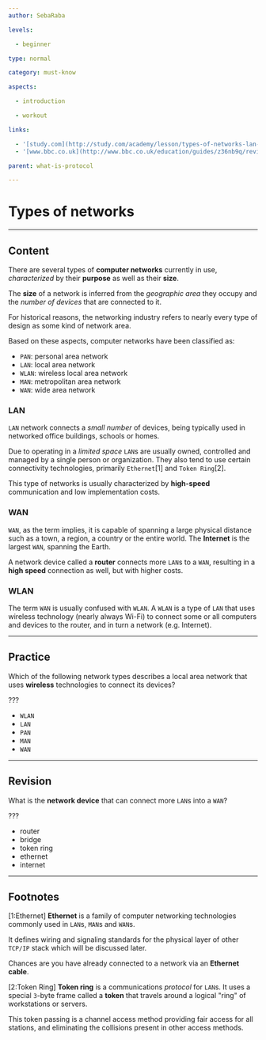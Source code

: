 ```yaml
---
author: SebaRaba

levels:

  - beginner

type: normal

category: must-know

aspects:

  - introduction

  - workout

links:

  - '[study.com](http://study.com/academy/lesson/types-of-networks-lan-wan-wlan-man-san-pan-epn-vpn.html){website}'
  - '[www.bbc.co.uk](http://www.bbc.co.uk/education/guides/z36nb9q/revision){website}'

parent: what-is-protocol

---
```


# Types of networks

---
## Content

There are several types of **computer networks** currently in use, *characterized* by their **purpose** as well as their **size**.

The **size** of a network is inferred from the *geographic area* they occupy and the *number of devices* that are connected to it.

For historical reasons, the networking industry refers to nearly every type of design as some kind of network area.

Based on these aspects, computer networks have been classified as:
- `PAN`: personal area network
- `LAN`: local area network
- `WLAN`: wireless local area network
- `MAN`: metropolitan area network
- `WAN`: wide area network

### LAN

`LAN` network connects a *small number* of devices, being typically used in networked office buildings, schools or homes.

Due to operating in a *limited space* `LAN`s are usually owned, controlled and managed by a single person or organization. They also tend to use certain connectivity technologies, primarily `Ethernet`[1] and `Token Ring`[2].

This type of networks is usually characterized by **high-speed** communication and low implementation costs.

### WAN

`WAN`, as the term implies, it is capable of spanning a large physical distance such as a town, a region, a country or the entire world. The **Internet** is the largest `WAN`, spanning the Earth.

A network device called a **router** connects more `LAN`s to a `WAN`, resulting in a **high speed** connection as well, but with higher costs.


### WLAN

The term `WAN` is usually confused with `WLAN`.
A `WLAN` is a type of `LAN` that uses wireless technology (nearly always Wi-Fi) to connect some or all computers and devices to the router, and in turn a network (e.g. Internet).

---
## Practice

Which of the following network types describes a local area network that uses **wireless** technologies to connect its devices?

???


* `WLAN`
* `LAN`
* `PAN`
* `MAN`
* `WAN`

---
## Revision

What is the **network device** that can connect more `LAN`s into a `WAN`?

???


* router
* bridge
* token ring
* ethernet
* internet

---
## Footnotes
[1:Ethernet]
**Ethernet** is a family of computer networking technologies commonly used in `LAN`s, `MAN`s and `WAN`s.

It defines wiring and signaling standards for the physical layer of other `TCP/IP` stack which will be discussed later.

Chances are you have already connected to a network via an **Ethernet cable**.

[2:Token Ring]
**Token ring** is a communications *protocol* for `LAN`s. It uses a special `3`-byte frame called a **token** that travels around a logical "ring" of workstations or servers.

This token passing is a channel access method providing fair access for all stations, and eliminating the collisions present in other access methods.

